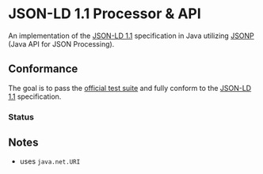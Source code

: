# JSON-LD 1.1 Processor & API

An implementation of the [JSON-LD 1.1](https://www.w3.org/TR/json-ld/) specification in Java utilizing [JSONP](https://javaee.github.io/jsonp/) (Java API for JSON Processing).

## Conformance

The goal is to pass the [official test suite](https://github.com/w3c/json-ld-api/tree/master/tests) and fully conform to the [JSON-LD 1.1](https://www.w3.org/TR/json-ld/)  specification.

###  Status


## Notes
* uses `java.net.URI`

